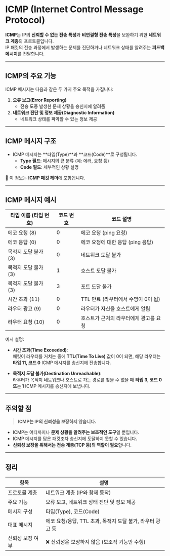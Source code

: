 # ICMP (Internet Control Message Protocol)

**ICMP**는 IP의 **신뢰할 수 없는 전송 특성**과 **비연결형 전송 특성**을 보완하기 위한 **네트워크 계층**의 프로토콜입니다.  
IP 패킷의 전송 과정에서 발생하는 문제를 진단하거나 네트워크 상태를 알려주는 **피드백 메시지**를 전달합니다.

---

## ICMP의 주요 기능

ICMP 메시지는 다음과 같은 두 가지 주요 목적을 가집니다:

1. **오류 보고(Error Reporting)**  
   - 전송 도중 발생한 문제 상황을 송신지에 알려줌
2. **네트워크 진단 및 정보 제공(Diagnostic Information)**  
   - 네트워크 상태를 파악할 수 있는 정보 제공

---

## ICMP 메시지 구조

- ICMP 메시지는 **타입(Type)**과 **코드(Code)**로 구성됩니다.
  - **Type 필드**: 메시지의 큰 분류 (예: 에러, 요청 등)
  - **Code 필드**: 세부적인 상황 설명

📌 이 정보는 **ICMP 패킷 헤더**에 포함됩니다.

---

## ICMP 메시지 예시

| 타입 이름 (타입 번호)     | 코드 번호 | 코드 설명                                |
|---------------------------|------------|--------------------------------------------|
| 에코 요청 (8)             | 0          | 에코 요청 (ping 요청)                      |
| 에코 응답 (0)             | 0          | 에코 요청에 대한 응답 (ping 응답)          |
| 목적지 도달 불가 (3)      | 0          | 네트워크 도달 불가                         |
| 목적지 도달 불가 (3)      | 1          | 호스트 도달 불가                           |
| 목적지 도달 불가 (3)      | 3          | 포트 도달 불가                             |
| 시간 초과 (11)            | 0          | TTL 만료 (라우터에서 수명이 0이 됨)        |
| 라우터 광고 (9)           | 0          | 라우터가 자신을 호스트에게 알림           |
| 라우터 요청 (10)          | 0          | 호스트가 근처의 라우터에게 광고를 요청    |

예시 설명:

- **시간 초과(Time Exceeded)**:  
  패킷이 라우터를 거치는 중에 **TTL(Time To Live)** 값이 0이 되면, 해당 라우터는 **타입 11, 코드 0** ICMP 메시지를 송신지에 전송합니다.

- **목적지 도달 불가(Destination Unreachable)**:  
  라우터가 목적지 네트워크나 호스트로 가는 경로를 찾을 수 없을 때 **타입 3, 코드 0 또는 1** ICMP 메시지를 송신지에 보냅니다.

---

## 주의할 점

> **ICMP는 IP의 신뢰성을 보장하지 않습니다.**

- ICMP는 어디까지나 **문제 상황을 알려주는 보조적인 도구**일 뿐입니다.
- ICMP 메시지를 담은 패킷조차 송신지에 도달하지 못할 수 있습니다.
- **신뢰성 보장을 위해서는 전송 계층(TCP 등)의 역할이 필요**합니다.

---

## 정리

| 항목                  | 설명                                                                 |
|-----------------------|----------------------------------------------------------------------|
| 프로토콜 계층         | 네트워크 계층 (IP와 함께 동작)                                        |
| 주요 기능             | 오류 보고, 네트워크 상태 진단 및 정보 제공                           |
| 메시지 구성           | 타입(Type), 코드(Code)                                                |
| 대표 메시지           | 에코 요청/응답, TTL 초과, 목적지 도달 불가, 라우터 광고 등             |
| 신뢰성 보장 여부      | ❌ 신뢰성은 보장하지 않음 (보조적 기능만 수행)                         |
